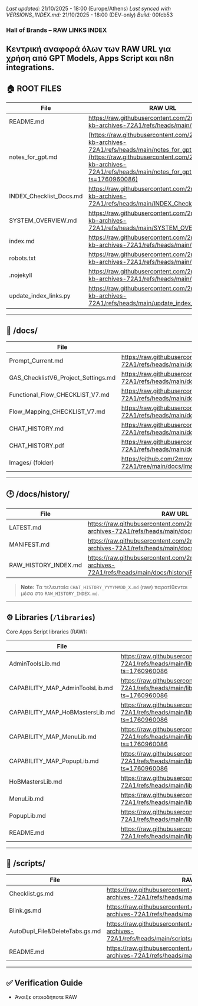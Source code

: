 *Last updated:* 21/10/2025 - 18:00 (Europe/Athens)
*Last synced with VERSIONS_INDEX.md:* 21/10/2025 - 18:00 (DEV-only)
*Build:* 00fcb53

### Hall of Brands – RAW LINKS INDEX
Κεντρική αναφορά όλων των RAW URL για χρήση από GPT Models, Apps Script και n8n integrations.
---
## 🏠 ROOT FILES
| File | RAW URL |
|------|---------|
| README.md | https://raw.githubusercontent.com/2mrowman/hob-kb-archives-72A1/refs/heads/main/README.md |
| notes_for_gpt.md | [https://raw.githubusercontent.com/2mrowman/hob-kb-archives-72A1/refs/heads/main/notes_for_gpt.md](https://raw.githubusercontent.com/2mrowman/hob-kb-archives-72A1/refs/heads/main/notes_for_gpt.md?ts=1760960086) |
| INDEX_Checklist_Docs.md | https://raw.githubusercontent.com/2mrowman/hob-kb-archives-72A1/refs/heads/main/INDEX_Checklist_Docs.md |
| SYSTEM_OVERVIEW.md | https://raw.githubusercontent.com/2mrowman/hob-kb-archives-72A1/refs/heads/main/SYSTEM_OVERVIEW.md |
| index.md | https://raw.githubusercontent.com/2mrowman/hob-kb-archives-72A1/refs/heads/main/index.md |
| robots.txt | https://raw.githubusercontent.com/2mrowman/hob-kb-archives-72A1/refs/heads/main/robots.txt |
| .nojekyll | https://raw.githubusercontent.com/2mrowman/hob-kb-archives-72A1/refs/heads/main/.nojekyll |
| update_index_links.py | https://raw.githubusercontent.com/2mrowman/hob-kb-archives-72A1/refs/heads/main/update_index_links.py |
---
## 📂 /docs/
| File | RAW URL |
|------|---------|
| Prompt_Current.md | https://raw.githubusercontent.com/2mrowman/hob-kb-archives-72A1/refs/heads/main/docs/Prompt_Current.md |
| GAS_ChecklistV6_Project_Settings.md | https://raw.githubusercontent.com/2mrowman/hob-kb-archives-72A1/refs/heads/main/docs/GAS_ChecklistV6_Project_Settings.md |
| Functional_Flow_CHECKLIST_V7.md | https://raw.githubusercontent.com/2mrowman/hob-kb-archives-72A1/refs/heads/main/docs/Functional_Flow_CHECKLIST_V7.md |
| Flow_Mapping_CHECKLIST_V7.md | https://raw.githubusercontent.com/2mrowman/hob-kb-archives-72A1/refs/heads/main/docs/Flow_Mapping_CHECKLIST_V7.md |
| CHAT_HISTORY.md | https://raw.githubusercontent.com/2mrowman/hob-kb-archives-72A1/refs/heads/main/docs/CHAT_HISTORY.md |
| CHAT_HISTORY.pdf | https://raw.githubusercontent.com/2mrowman/hob-kb-archives-72A1/refs/heads/main/docs/CHAT_HISTORY.pdf |
| Images/ (folder) | https://github.com/2mrowman/hob-kb-archives-72A1/tree/main/docs/Images |

---
## 🕒 /docs/history/
| File | RAW URL |
|------|---------|
| LATEST.md | https://raw.githubusercontent.com/2mrowman/hob-kb-archives-72A1/refs/heads/main/docs/history/LATEST.md |
| MANIFEST.md | https://raw.githubusercontent.com/2mrowman/hob-kb-archives-72A1/refs/heads/main/docs/history/MANIFEST.md |
| RAW_HISTORY_INDEX.md | https://raw.githubusercontent.com/2mrowman/hob-kb-archives-72A1/refs/heads/main/docs/history/RAW_HISTORY_INDEX.md |

> **Note:** Τα τελευταία `CHAT_HISTORY_YYYYMMDD_X.md` (raw) παρατίθενται μέσα στο `RAW_HISTORY_INDEX.md`.

---

## ⚙️ Libraries (`/libraries`)
Core Apps Script libraries (RAW):

| File | RAW URL |
|------|---------|
| AdminToolsLib.md | https://raw.githubusercontent.com/2mrowman/hob-kb-archives-72A1/refs/heads/main/libraries/CAPABILITY_MAP_AdminToolsLib.md?ts=1760960086 |
| CAPABILITY_MAP_AdminToolsLib.md | https://raw.githubusercontent.com/2mrowman/hob-kb-archives-72A1/refs/heads/main/libraries/CAPABILITY_MAP_AdminToolsLib.md?ts=1760960086 |
| CAPABILITY_MAP_HoBMastersLib.md | https://raw.githubusercontent.com/2mrowman/hob-kb-archives-72A1/refs/heads/main/libraries/CAPABILITY_MAP_HoBMastersLib.md?ts=1760960086 |
| CAPABILITY_MAP_MenuLib.md | https://raw.githubusercontent.com/2mrowman/hob-kb-archives-72A1/refs/heads/main/libraries/CAPABILITY_MAP_MenuLib.md?ts=1760960086 |
| CAPABILITY_MAP_PopupLib.md | https://raw.githubusercontent.com/2mrowman/hob-kb-archives-72A1/refs/heads/main/libraries/CAPABILITY_MAP_PopupLib.md?ts=1760960086 |
| HoBMastersLib.md | https://raw.githubusercontent.com/2mrowman/hob-kb-archives-72A1/refs/heads/main/libraries/HoBMastersLib.md?ts=1760960086 |
| MenuLib.md | https://raw.githubusercontent.com/2mrowman/hob-kb-archives-72A1/refs/heads/main/libraries/MenuLib.md?ts=1760960086 |
| PopupLib.md | https://raw.githubusercontent.com/2mrowman/hob-kb-archives-72A1/refs/heads/main/libraries/PopupLib.md?ts=1760960086 |
| README.md | https://raw.githubusercontent.com/2mrowman/hob-kb-archives-72A1/refs/heads/main/libraries/README.md?ts=1760960086 |

---

## 🧩 /scripts/
| File | RAW URL |
|------|---------|
| Checklist.gs.md | https://raw.githubusercontent.com/2mrowman/hob-kb-archives-72A1/refs/heads/main/scripts/Checklist.gs.md |
| Blink.gs.md | https://raw.githubusercontent.com/2mrowman/hob-kb-archives-72A1/refs/heads/main/scripts/Blink.gs.md |
| AutoDupl_File&DeleteTabs.gs.md | https://raw.githubusercontent.com/2mrowman/hob-kb-archives-72A1/refs/heads/main/scripts/AutoDupl_File&DeleteTabs.gs.md |
| README.md | https://raw.githubusercontent.com/2mrowman/hob-kb-archives-72A1/refs/heads/main/scripts/README.md |

---

## ✅ Verification Guide
- Άνοιξε οποιοδήποτε RAW
